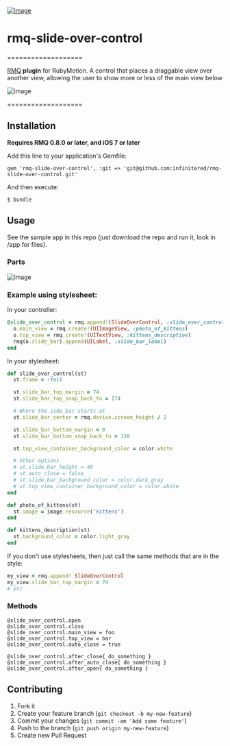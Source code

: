 [![image](http://ir_wp.s3.amazonaws.com/wp-content/uploads/sites/19/2014/09/rmq_plugin.png)](http://rubymotionquery.com)

# rmq-slide-over-control

===================

[RMQ](http://rubymotionquery.com) **plugin** for RubyMotion. A control that places a draggable view over another view, allowing the user to show more or less of the main view below

![image](https://ir_wp.s3.amazonaws.com/wp-content/uploads/sites/19/2014/09/slide-over-control-example_2.gif)

===================

## Installation

**Requires RMQ 0.8.0 or later, and iOS 7 or later**

Add this line to your application's Gemfile:

    gem 'rmq-slide-over-control', :git => 'git@github.com:infinitered/rmq-slide-over-control.git'
    
And then execute:

    $ bundle

## Usage

See the sample app in this repo (just download the repo and run it, look in /app for files).

### Parts

![image](http://ir_wp.s3.amazonaws.com/wp-content/uploads/sites/19/2014/09/rmq-slide-over-control_diagram.png)

### Example using stylesheet:

In your controller:

```ruby
@slide_over_control = rmq.append!(SlideOverControl, :slide_over_control).tap do |o|
  o.main_view = rmq.create!(UIImageView, :photo_of_kittens)
  o.top_view = rmq.create!(UITextView, :kittens_description)
  rmq(o.slide_bar).append(UILabel, :slide_bar_label)
end
```

In your stylesheet:

```ruby
def slide_over_control(st)
  st.frame = :full

  st.slide_bar_top_margin = 74
  st.slide_bar_top_snap_back_to = 174

  # Where the side_bar starts at
  st.slide_bar_center = rmq.device.screen_height / 2

  st.slide_bar_bottom_margin = 0
  st.slide_bar_bottom_snap_back_to = 130

  st.top_view_container_background_color = color.white

  # Other options
  # st.slide_bar_height = 40
  # st.auto_close = false
  # st.slide_bar_background_color = color.dark_gray
  # st.top_view_container_background_color = color.white
end

def photo_of_kittens(st)
  st.image = image.resource('kittens')
end

def kittens_description(st)
  st.background_color = color.light_gray
end
```

If you don't use stylesheets, then just call the same methods that are in the style:

```ruby
my_view = rmq.append! SlideOverControl
my_view.slide_bar_top_margin = 74
# etc
```

### Methods

```
@slide_over_control.open
@slide_over_control.close
@slide_over_control.main_view = foo
@slide_over_control.top_view = bar
@slide_over_control.auto_close = true

@slide_over_control.after_close{ do_something }
@slide_over_control.after_auto_close{ do_something }
@slide_over_control.after_open{ do_something }
```

## Contributing

1. Fork it
2. Create your feature branch (`git checkout -b my-new-feature`)
3. Commit your changes (`git commit -am 'Add some feature'`)
4. Push to the branch (`git push origin my-new-feature`)
5. Create new Pull Request
